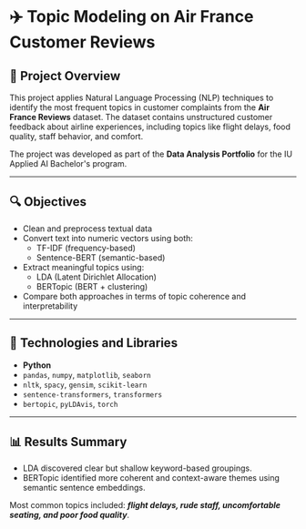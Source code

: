 # ✈️ Topic Modeling on Air France Customer Reviews

## 📌 Project Overview

This project applies Natural Language Processing (NLP) techniques to identify the most frequent topics in customer complaints from the **Air France Reviews** dataset. The dataset contains unstructured customer feedback about airline experiences, including topics like flight delays, food quality, staff behavior, and comfort.

The project was developed as part of the **Data Analysis Portfolio** for the IU Applied AI Bachelor's program.

---

## 🔍 Objectives

- Clean and preprocess textual data
- Convert text into numeric vectors using both:
  - TF-IDF (frequency-based)
  - Sentence-BERT (semantic-based)
- Extract meaningful topics using:
  - LDA (Latent Dirichlet Allocation)
  - BERTopic (BERT + clustering)
- Compare both approaches in terms of topic coherence and interpretability

---

## 🧰 Technologies and Libraries

- **Python**
- `pandas`, `numpy`, `matplotlib`, `seaborn`
- `nltk`, `spacy`, `gensim`, `scikit-learn`
- `sentence-transformers`, `transformers`
- `bertopic`, `pyLDAvis`, `torch`

---

## 📊 Results Summary
- LDA discovered clear but shallow keyword-based groupings.
- BERTopic identified more coherent and context-aware themes using semantic sentence embeddings.

Most common topics included: ***flight delays, rude staff, uncomfortable seating, and poor food quality***.

